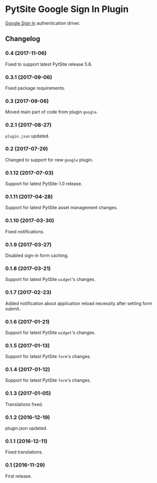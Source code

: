 # PytSite Google Sign In Plugin

[Google Sign In](https://developers.google.com/identity/sign-in/web/) authentication driver.


## Changelog


### 0.4 (2017-11-06)
Fixed to support latest PytSite release 5.6.


### 0.3.1 (2017-09-06)
Fixed package requirements.


### 0.3 (2017-09-06)
Moved main part of code from plugin `google`.


### 0.2.1 (2017-08-27)
`plugin.json` updated.


### 0.2 (2017-07-29)
Changed to support for new `google` plugin.


### 0.1.12 (2017-07-03)
Support for latest PytSite-1.0 release.


### 0.1.11 (2017-04-28)
Support for latest PytSite asset management changes.


### 0.1.10 (2017-03-30)
Fixed notifications. 


### 0.1.9 (2017-03-27)
Disabled sign-in form caching. 


### 0.1.8 (2017-03-21)
Support for latest PytSite `widget`'s changes.


### 0.1.7 (2017-02-23)
Added notification about application reload necessity after setting form submit. 


### 0.1.6 (2017-01-21)
Support for latest PytSite `widget`'s changes. 


### 0.1.5 (2017-01-13)
Support for latest PytSite `form`'s changes.


### 0.1.4 (2017-01-12)
Support for latest PytSite `form`'s changes.


### 0.1.3 (2017-01-05)
Translations fixed.


### 0.1.2 (2016-12-19)
plugin.json updated.


### 0.1.1 (2016-12-11)
Fixed translations.


### 0.1 (2016-11-29)
First release.

